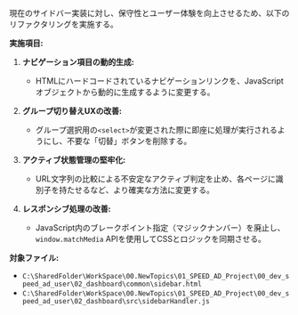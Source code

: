 現在のサイドバー実装に対し、保守性とユーザー体験を向上させるため、以下のリファクタリングを実施する。

**実施項目:**

1.  **ナビゲーション項目の動的生成:**
    *   HTMLにハードコードされているナビゲーションリンクを、JavaScriptオブジェクトから動的に生成するように変更する。

2.  **グループ切り替えUXの改善:**
    *   グループ選択用の`<select>`が変更された際に即座に処理が実行されるようにし、不要な「切替」ボタンを削除する。

3.  **アクティブ状態管理の堅牢化:**
    *   URL文字列の比較による不安定なアクティブ判定を止め、各ページに識別子を持たせるなど、より確実な方法に変更する。

4.  **レスポンシブ処理の改善:**
    *   JavaScript内のブレークポイント指定（マジックナンバー）を廃止し、`window.matchMedia` APIを使用してCSSとロジックを同期させる。

**対象ファイル:**
*   `C:\SharedFolder\WorkSpace\00.NewTopics\01_SPEED_AD_Project\00_dev_speed_ad_user\02_dashboard\common\sidebar.html`
*   `C:\SharedFolder\WorkSpace\00.NewTopics\01_SPEED_AD_Project\00_dev_speed_ad_user\02_dashboard\src\sidebarHandler.js`